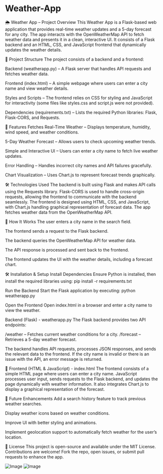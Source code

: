 # Weather-App

🌦️ Weather App – Project Overview
This Weather App is a Flask-based web application that provides real-time weather updates and a 5-day forecast for any city. The app interacts with the OpenWeatherMap API to fetch weather data and presents it in a clean, interactive UI. It consists of a Flask backend and an HTML, CSS, and JavaScript frontend that dynamically updates the weather details.

📂 Project Structure
  The project consists of a backend and a frontend:
  
  Backend (weatherapp.py) – A Flask server that handles API requests and fetches weather data.
  
  Frontend (index.html) – A simple webpage where users can enter a city name and view weather details.
  
  Styles and Scripts – The frontend relies on CSS for styling and JavaScript for interactivity (some files like styles.css and script.js were not provided).
  
  Dependencies (requirements.txt) – Lists the required Python libraries: Flask, Flask-CORS, and Requests.

🌟 Features
  Fetches Real-Time Weather – Displays temperature, humidity, wind speed, and weather conditions.
  
  5-Day Weather Forecast – Allows users to check upcoming weather trends.
  
  Simple and Interactive UI – Users can enter a city name to fetch live weather updates.
  
  Error Handling – Handles incorrect city names and API failures gracefully.
  
  Chart Visualization – Uses Chart.js to represent forecast trends graphically.

🛠️ Technologies Used
The backend is built using Flask and makes API calls using the Requests library. Flask-CORS is used to handle cross-origin requests, allowing the frontend to communicate with the backend seamlessly. The frontend is designed using HTML, CSS, and JavaScript, with Chart.js handling graphical representation of forecast data. The app fetches weather data from the OpenWeatherMap API.

🚀 How It Works
  The user enters a city name in the search field.
  
  The frontend sends a request to the Flask backend.
  
  The backend queries the OpenWeatherMap API for weather data.
  
  The API response is processed and sent back to the frontend.
  
  The frontend updates the UI with the weather details, including a forecast chart.

🛠️ Installation & Setup
Install Dependencies
  Ensure Python is installed, then install the required libraries using:
        pip install -r requirements.txt
      
Run the Backend
  Start the Flask application by executing:
        python weatherapp.py
      
Open the Frontend
  Open index.html in a browser and enter a city name to view the weather.

 Backend (Flask) - weatherapp.py
  The Flask backend provides two API endpoints:

  /weather – Fetches current weather conditions for a city.
  /forecast – Retrieves a 5-day weather forecast.

The backend handles API requests, processes JSON responses, and sends the relevant data to the frontend.
If the city name is invalid or there is an issue with the API, an error message is returned.

📜 Frontend (HTML & JavaScript) - index.html
The frontend consists of a simple HTML page where users can enter a city name. JavaScript processes user input, sends requests to the Flask backend, and updates the page dynamically with weather information. It also integrates Chart.js to display a graphical representation of the forecast.


📌 Future Enhancements
  Add a search history feature to track previous weather searches.
  
  Display weather icons based on weather conditions.
  
  Improve UI with better styling and animations.
  
  Implement geolocation support to automatically fetch weather for the user’s location.


📜 License
This project is open-source and available under the MIT License.
Contributions are welcome! Fork the repo, open issues, or submit pull requests to enhance the app.


![Image](https://github.com/user-attachments/assets/c1125848-bda5-4f25-afbe-36aaf4fafa9c)
![Image](https://github.com/user-attachments/assets/14991283-b3ea-4d91-8fef-521231832d74)
